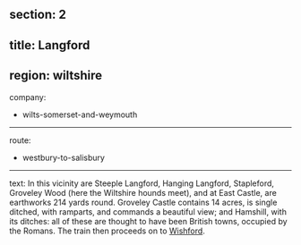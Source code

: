 section: 2
----
title: Langford
----
region: wiltshire
----
company:
- wilts-somerset-and-weymouth
----
route:
- westbury-to-salisbury
----
text: In this vicinity are Steeple Langford, Hanging Langford, Stapleford, Groveley Wood (here the Wiltshire hounds meet), and at East Castle, are earthworks 214 yards round. Groveley Castle contains 14 acres, is single ditched, with ramparts, and commands a beautiful view; and Hamshill, with its ditches: all of these are thought to have been British towns, occupied by the Romans. The train then proceeds on to [Wishford](/stations/wishford).
